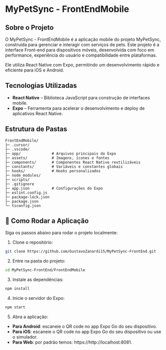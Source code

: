 # MyPetSync - FrontEndMobile

## Sobre o Projeto

O MyPetSync - FrontEndMobile é a aplicação mobile do projeto MyPetSync, construída para gerenciar e interagir com serviços de pets. Este projeto é a interface Front-end para dispositivos móveis, desenvolvida com foco em performance, experiência do usuário e compatibilidade entre plataformas.

Ele utiliza React Native com Expo, permitindo um desenvolvimento rápido e eficiente para iOS e Android.

## Tecnologias Utilizadas

* **React Native** – Biblioteca JavaScript para construção de interfaces mobile.
* **Expo** – Ferramenta para acelerar o desenvolvimento e deploy de aplicativos React Native.

## Estrutura de Pastas

```
FrontEndMobile/
├─ .cursor/
├─ .vscode/
├─ app/              # Arquivos principais do Expo
├─ assets/           # Imagens, ícones e fontes
├─ components/       # Componentes React Native reutilizáveis
├─ constants/        # Variáveis e constantes globais
├─ hooks/            # Hooks personalizados
├─ node_modules/
├─ scripts/
├─ .gitignore
├─ app.json          # Configurações do Expo
├─ eslint.config.js
├─ package-lock.json
├─ package.json
└─ tsconfig.json
```

## 🚀 Como Rodar a Aplicação

Siga os passos abaixo para rodar o projeto localmente:

1. Clone o repositório:

```bash
git clone https://github.com/GustavoZanardi15/MyPetSync-FrontEnd.git
```

2. Entre na pasta do projeto:

```bash
cd MyPetSync-FrontEnd/FrontEndMobile
```

3. Instale as dependências:

```bash
npm install
```

4. Inicie o servidor do Expo:

```bash
npm start
```

5. Abra a aplicação:

* **Para Android**: escaneie o QR code no app Expo Go do seu dispositivo.
* **Para iOS**: escaneie o QR code no app Expo Go do seu dispositivo ou use o simulador.
* **Para Web**: por padrão temos: https://http://localhost:8081.